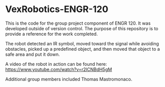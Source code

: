 # VexRobotics-ENGR-120
This is the code for the group project component of ENGR 120. It was developed outside of version control. The purpose of this repository is to provide a reference for the work completed.

The robot detected an IR symbol, moved toward the signal while avoiding obstacles, picked up a predefined object, and then moved that object to a safe area and put it down.

A video of the robot in action can be found here: https://www.youtube.com/watch?v=r2lCNBdH5gM

Additional group members included Thomas Mastromonaco.
